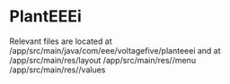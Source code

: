 # PlantEEEi

Relevant files are located at /app/src/main/java/com/eee/voltagefive/planteeei and at /app/src/main/res/layout
/app/src/main/res//menu
/app/src/main/res//values
